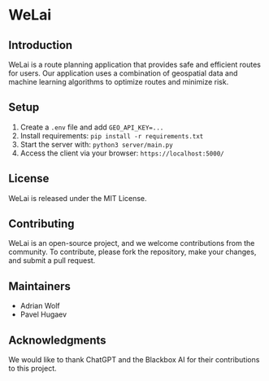 # WeLai

## Introduction

WeLai is a route planning application that provides safe and efficient routes for users. Our application uses a combination of geospatial data and machine learning algorithms to optimize routes and minimize risk.

## Setup

1. Create a `.env` file and add `GEO_API_KEY=...`
2. Install requirements: `pip install -r requirements.txt`
3. Start the server with: `python3 server/main.py`
4. Access the client via your browser: `https://localhost:5000/`

## License

WeLai is released under the MIT License.

## Contributing

WeLai is an open-source project, and we welcome contributions from the community. To contribute, please fork the repository, make your changes, and submit a pull request.

## Maintainers

* Adrian Wolf
* Pavel Hugaev

## Acknowledgments

We would like to thank ChatGPT and the Blackbox AI for their contributions to this project.